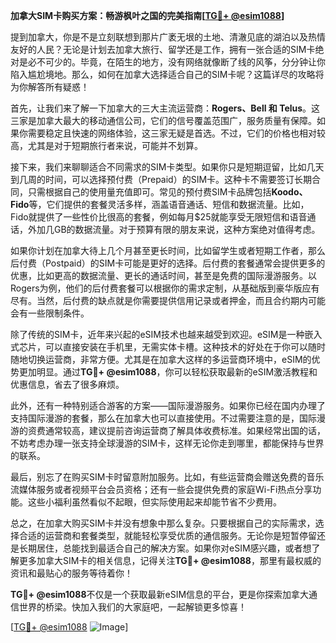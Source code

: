 **加拿大SIM卡购买方案：畅游枫叶之国的完美指南[[TG💪+ @esim1088](https://t.me/s/esim1088)]**

提到加拿大，你是不是立刻联想到那片广袤无垠的土地、清澈见底的湖泊以及热情友好的人民？无论是计划去加拿大旅行、留学还是工作，拥有一张合适的SIM卡绝对是必不可少的。毕竟，在陌生的地方，没有网络就像断了线的风筝，分分钟让你陷入尴尬境地。那么，如何在加拿大选择适合自己的SIM卡呢？这篇详尽的攻略将为你解答所有疑惑！

首先，让我们来了解一下加拿大的三大主流运营商：**Rogers、Bell 和 Telus**。这三家是加拿大最大的移动通信公司，它们的信号覆盖范围广，服务质量有保障。如果你需要稳定且快速的网络体验，这三家无疑是首选。不过，它们的价格也相对较高，尤其是对于短期旅行者来说，可能并不划算。

接下来，我们来聊聊适合不同需求的SIM卡类型。如果你只是短期逗留，比如几天到几周的时间，可以选择预付费（Prepaid）的SIM卡。这种卡不需要签订长期合同，只需根据自己的使用量充值即可。常见的预付费SIM卡品牌包括**Koodo、Fido**等，它们提供的套餐灵活多样，涵盖语音通话、短信和数据流量。比如，Fido就提供了一些性价比很高的套餐，例如每月$25就能享受无限短信和语音通话，外加几GB的数据流量。对于预算有限的朋友来说，这种方案绝对值得考虑。

如果你计划在加拿大待上几个月甚至更长时间，比如留学生或者短期工作者，那么后付费（Postpaid）的SIM卡可能是更好的选择。后付费的套餐通常会提供更多的优惠，比如更高的数据流量、更长的通话时间，甚至是免费的国际漫游服务。以Rogers为例，他们的后付费套餐可以根据你的需求定制，从基础版到豪华版应有尽有。当然，后付费的缺点就是你需要提供信用记录或者押金，而且合约期内可能会有一些限制条件。

除了传统的SIM卡，近年来兴起的eSIM技术也越来越受到欢迎。eSIM是一种嵌入式芯片，可以直接安装在手机里，无需实体卡槽。这种技术的好处在于你可以随时随地切换运营商，非常方便。尤其是在加拿大这样的多运营商环境中，eSIM的优势更加明显。通过**TG💪+ @esim1088**，你可以轻松获取最新的eSIM激活教程和优惠信息，省去了很多麻烦。

此外，还有一种特别适合游客的方案——国际漫游服务。如果你已经在国内办理了支持国际漫游的套餐，那么在加拿大也可以直接使用。不过需要注意的是，国际漫游的资费通常较高，建议提前咨询运营商了解具体收费标准。如果经常出国的话，不妨考虑办理一张支持全球漫游的SIM卡，这样无论你走到哪里，都能保持与世界的联系。

最后，别忘了在购买SIM卡时留意附加服务。比如，有些运营商会赠送免费的音乐流媒体服务或者视频平台会员资格；还有一些会提供免费的家庭Wi-Fi热点分享功能。这些小福利虽然看似不起眼，但实际使用起来却能节省不少费用。

总之，在加拿大购买SIM卡并没有想象中那么复杂。只要根据自己的实际需求，选择合适的运营商和套餐类型，就能轻松享受优质的通信服务。无论你是短暂停留还是长期居住，总能找到最适合自己的解决方案。如果你对eSIM感兴趣，或者想了解更多加拿大SIM卡的相关信息，记得关注**TG💪+ @esim1088**，那里有最权威的资讯和最贴心的服务等待着你！

**TG💪+ @esim1088**不仅是一个获取最新eSIM信息的平台，更是你探索加拿大通信世界的桥梁。快加入我们的大家庭吧，一起解锁更多惊喜！

[[TG💪+ @esim1088](https://t.me/s/esim1088) ![Image](https://i.postimg.cc/4NQfJmqS/Snipaste-2025-05-13-00-14-12.png)]